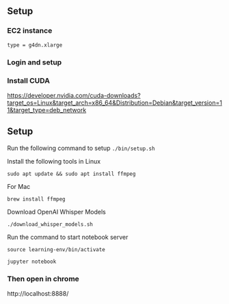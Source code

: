## Setup

### EC2 instance
`type = g4dn.xlarge`

### Login and setup

### Install CUDA

https://developer.nvidia.com/cuda-downloads?target_os=Linux&target_arch=x86_64&Distribution=Debian&target_version=11&target_type=deb_network

## Setup 
Run the following command to setup
`./bin/setup.sh`

Install the following tools in Linux

`sudo apt update && sudo apt install ffmpeg`

For Mac

`brew install ffmpeg`

Download OpenAI Whisper Models

`./download_whisper_models.sh`

Run the command to start notebook server

`source learning-env/bin/activate`

`jupyter notebook`

### Then open in chrome

http://localhost:8888/
